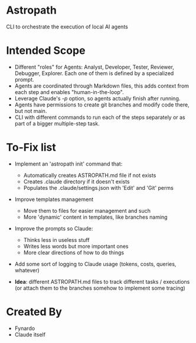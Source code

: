 # Astropath
CLI to orchestrate the execution of local AI agents


# Intended Scope

- Different "roles" for Agents: Analyst, Developer, Tester, Reviewer, Debugger, Explorer. Each one of them is defined by a specialized prompt.
- Agents are coordinated through Markdown files, this adds context from each step and enables "human-in-the-loop".
- Leverage Claude's *-p* option, so agents actually finish after running.
- Agents have permissions to create git branches and modify code there, but not main.
- CLI with different commands to run each of the steps separately or as part of a bigger multiple-step task.

# To-Fix list

- Implement an 'astropath init' command that:
  - Automatically creates ASTROPATH.md file if not exists
  - Creates .claude directory if it doesn't exists
  - Populates the .claude/settings.json with 'Edit' and 'Git' perms

- Improve templates management
  - Move them to files for easier management and such
  - More 'dynamic' content in templates, like branches naming

- Improve the prompts so Claude:
  - Thinks less in useless stuff
  - Writes less words but more important ones
  - More clear directions of how to do things

- Add some sort of logging to Claude usage (tokens, costs, queries, whatever)

- **Idea**: different ASTROPATH.md files to track different tasks / executions (or attach them to the branches somehow to implement some tracing)

# Created By

- Fynardo
- Claude itself
